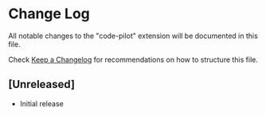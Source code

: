 # Change Log

All notable changes to the "code-pilot" extension will be documented in this file.

Check [Keep a Changelog](http://keepachangelog.com/) for recommendations on how to structure this file.

## [Unreleased]

- Initial release